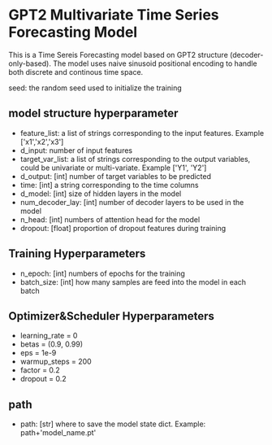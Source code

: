 # GPT2 Multivariate Time Series Forecasting Model

This is a Time Sereis Forecasting model based on GPT2 structure (decoder-only-based). The model uses naive sinusoid positional encoding to handle both discrete and continous time space.

seed: the random seed used to initialize the training
## model structure hyperparameter
- feature_list: a list of strings corresponding to the input features. Example ['x1','x2','x3']
- d_input: number of input features
- target_var_list: a list of strings corresponding to the output variables, could be univariate or multi-variate. Example ['Y1', 'Y2']
- d_output: [int] number of target variables to be predicted
- time: [int] a string corresponding to the time columns
- d_model: [int] size of hidden layers in the model
- num_decoder_lay: [int] number of decoder layers to be used in the model
- n_head: [int] numbers of attention head for the model
- dropout: [float] proportion of dropout features during training
 
## Training Hyperparameters
- n_epoch: [int] numbers of epochs for the training
- batch_size: [int] how many samples are feed into the model in each batch

## Optimizer&Scheduler Hyperparameters
- learning_rate = 0
- betas = (0.9, 0.99)
- eps = 1e-9
- warmup_steps = 200
- factor = 0.2
- dropout = 0.2

## path
- path: [str] where to save the model state dict. Example: path+'model_name.pt' 
